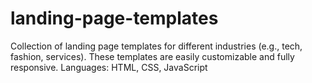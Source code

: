 # landing-page-templates
Collection of landing page templates for different industries (e.g., tech, fashion, services). These templates are easily customizable and fully responsive. Languages: HTML, CSS, JavaScript
